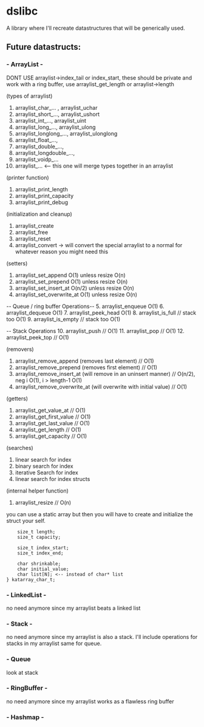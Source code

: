 # dslibc
A library where I'll recreate datastructures that will be generically used.

## Future datastructs:


### - ArrayList -

DONT USE arraylist->index_tail or index_start, these should be private and work with a ring buffer,
use arraylist_get_length or arraylist->length

(types of arraylist)
1. arraylist_char_... , arraylist_uchar
2. arraylist_short_..., arraylist_ushort
3. arraylist_int_..., arraylist_uint
4. arraylist_long_..., arraylist_ulong
5. arraylist_longlong_..., arraylist_ulonglong
6. arraylist_float_...,
7. arraylist_double_...,
8. arraylist_longdouble_...,
9. arraylist_voidp_...
10. arraylist_...           <-- this one will merge types together in an arraylist

(printer function)
1. arraylist_print_length
2. arraylist_print_capacity
3. arraylist_print_debug

(initialization and cleanup)
1. arraylist_create
2. arraylist_free
3. arraylist_reset
4. arraylist_convert -> will convert the special arraylist to a normal for whatever reason you might need this

(setters)
1. arraylist_set_append             O(1)   unless resize O(n)
2. arraylist_set_prepend            O(1)   unless resize O(n)
3. arraylist_set_insert_at          O(n/2) unless resize O(n)
4. arraylist_set_overwrite_at       O(1)   unless resize O(n)

-- Queue / ring buffer Operations--
5. arraylist_enqueue                O(1)
6. arraylist_dequeue                O(1)
7. arraylist_peek_head              O(1)
8. arraylist_is_full        // stack too O(1)
9. arraylist_is_empty       // stack too O(1)

-- Stack Operations
10. arraylist_push          // O(1)
11. arraylist_pop           // O(1)
12. arraylist_peek_top      // O(1)

(removers)
1. arraylist_remove_append          (removes last element)      // O(1)
2. arraylist_remove_prepend         (removes first element)     // O(1)
3. arraylist_remove_insert_at       (will remove in an uninsert manner) // O(n/2), 
                                                                     neg i O(1), 
                                                              i > length-1 O(1)
4. arraylist_remove_overwrite_at    (will overwrite with initial value) // O(1)

(getters)
1. arraylist_get_value_at       // O(1)
3. arraylist_get_first_value    // O(1)
4. arraylist_get_last_value     // O(1)
5. arraylist_get_length         // O(1)
6. arraylist_get_capacity       // O(1)

(searches)
1. linear search for index
2. binary search for index
3. iterative Search for index
4. linear search for index structs

(internal helper function)
1. arraylist_resize             // O(n)

you can use a static array but then you will have to create and initialize the struct your self.
```typedef struct Katarray_char {
    size_t length;
    size_t capacity;

    size_t index_start;
    size_t index_end;

    char shrinkable;
    char initial_value;
    char list[N]; <-- instead of char* list
} katarray_char_t;
```


### - LinkedList -
no need anymore since my arraylist beats a linked list

### - Stack -
no need anymore since my arraylist is also a stack.
I'll include operations for stacks in my arraylist same for queue.

### - Queue
look at stack

### - RingBuffer -
no need anymore since my arraylist works as a flawless ring buffer

### - Hashmap -